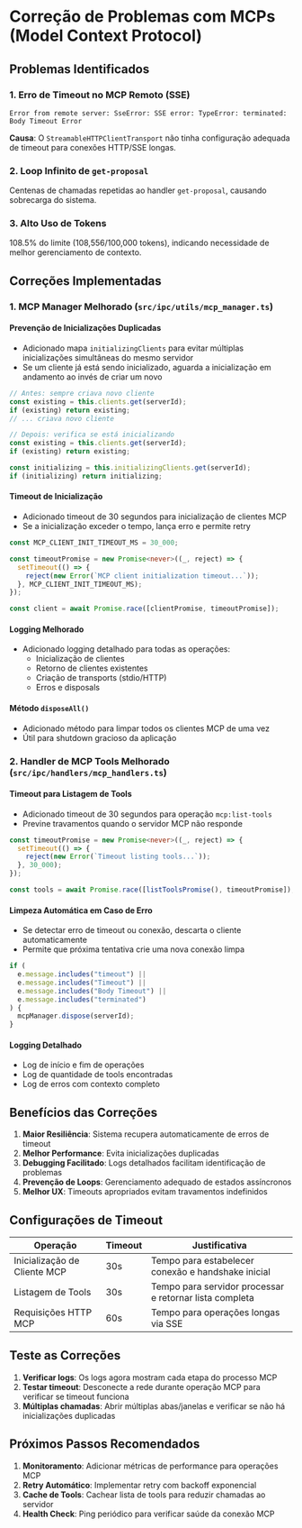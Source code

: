 # Correção de Problemas com MCPs (Model Context Protocol)

## Problemas Identificados

### 1. **Erro de Timeout no MCP Remoto (SSE)**

```
Error from remote server: SseError: SSE error: TypeError: terminated: Body Timeout Error
```

**Causa**: O `StreamableHTTPClientTransport` não tinha configuração adequada de timeout para conexões HTTP/SSE longas.

### 2. **Loop Infinito de `get-proposal`**

Centenas de chamadas repetidas ao handler `get-proposal`, causando sobrecarga do sistema.

### 3. **Alto Uso de Tokens**

108.5% do limite (108,556/100,000 tokens), indicando necessidade de melhor gerenciamento de contexto.

## Correções Implementadas

### 1. **MCP Manager Melhorado** (`src/ipc/utils/mcp_manager.ts`)

#### Prevenção de Inicializações Duplicadas

- Adicionado mapa `initializingClients` para evitar múltiplas inicializações simultâneas do mesmo servidor
- Se um cliente já está sendo inicializado, aguarda a inicialização em andamento ao invés de criar um novo

```typescript
// Antes: sempre criava novo cliente
const existing = this.clients.get(serverId);
if (existing) return existing;
// ... criava novo cliente

// Depois: verifica se está inicializando
const existing = this.clients.get(serverId);
if (existing) return existing;

const initializing = this.initializingClients.get(serverId);
if (initializing) return initializing;
```

#### Timeout de Inicialização

- Adicionado timeout de 30 segundos para inicialização de clientes MCP
- Se a inicialização exceder o tempo, lança erro e permite retry

```typescript
const MCP_CLIENT_INIT_TIMEOUT_MS = 30_000;

const timeoutPromise = new Promise<never>((_, reject) => {
  setTimeout(() => {
    reject(new Error(`MCP client initialization timeout...`));
  }, MCP_CLIENT_INIT_TIMEOUT_MS);
});

const client = await Promise.race([clientPromise, timeoutPromise]);
```

#### Logging Melhorado

- Adicionado logging detalhado para todas as operações:
  - Inicialização de clientes
  - Retorno de clientes existentes
  - Criação de transports (stdio/HTTP)
  - Erros e disposals

#### Método `disposeAll()`

- Adicionado método para limpar todos os clientes MCP de uma vez
- Útil para shutdown gracioso da aplicação

### 2. **Handler de MCP Tools Melhorado** (`src/ipc/handlers/mcp_handlers.ts`)

#### Timeout para Listagem de Tools

- Adicionado timeout de 30 segundos para operação `mcp:list-tools`
- Previne travamentos quando o servidor MCP não responde

```typescript
const timeoutPromise = new Promise<never>((_, reject) => {
  setTimeout(() => {
    reject(new Error(`Timeout listing tools...`));
  }, 30_000);
});

const tools = await Promise.race([listToolsPromise(), timeoutPromise]);
```

#### Limpeza Automática em Caso de Erro

- Se detectar erro de timeout ou conexão, descarta o cliente automaticamente
- Permite que próxima tentativa crie uma nova conexão limpa

```typescript
if (
  e.message.includes("timeout") ||
  e.message.includes("Timeout") ||
  e.message.includes("Body Timeout") ||
  e.message.includes("terminated")
) {
  mcpManager.dispose(serverId);
}
```

#### Logging Detalhado

- Log de início e fim de operações
- Log de quantidade de tools encontradas
- Log de erros com contexto completo

## Benefícios das Correções

1. **Maior Resiliência**: Sistema recupera automaticamente de erros de timeout
2. **Melhor Performance**: Evita inicializações duplicadas
3. **Debugging Facilitado**: Logs detalhados facilitam identificação de problemas
4. **Prevenção de Loops**: Gerenciamento adequado de estados assíncronos
5. **Melhor UX**: Timeouts apropriados evitam travamentos indefinidos

## Configurações de Timeout

| Operação                     | Timeout | Justificativa                                           |
| ---------------------------- | ------- | ------------------------------------------------------- |
| Inicialização de Cliente MCP | 30s     | Tempo para estabelecer conexão e handshake inicial      |
| Listagem de Tools            | 30s     | Tempo para servidor processar e retornar lista completa |
| Requisições HTTP MCP         | 60s     | Tempo para operações longas via SSE                     |

## Teste as Correções

1. **Verificar logs**: Os logs agora mostram cada etapa do processo MCP
2. **Testar timeout**: Desconecte a rede durante operação MCP para verificar se timeout funciona
3. **Múltiplas chamadas**: Abrir múltiplas abas/janelas e verificar se não há inicializações duplicadas

## Próximos Passos Recomendados

1. **Monitoramento**: Adicionar métricas de performance para operações MCP
2. **Retry Automático**: Implementar retry com backoff exponencial
3. **Cache de Tools**: Cachear lista de tools para reduzir chamadas ao servidor
4. **Health Check**: Ping periódico para verificar saúde da conexão MCP
